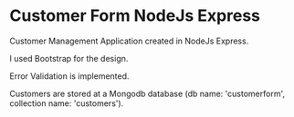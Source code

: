 # Customer Form NodeJs Express

Customer Management Application created in NodeJs Express.

I used Bootstrap for the design.

Error Validation is implemented.

Customers are stored at a Mongodb database (db name: 'customerform', collection name: 'customers').
